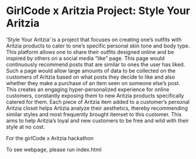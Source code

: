 # GirlCode x Aritzia Project: Style Your Aritzia

‘Style Your Aritzia’ is a project that focuses on creating one’s outfits with Aritzia products to cater to one’s specific personal skin tone and body type. This platform allows one to share their outfits designed online and be inspired by others on a social media “like” page. This page would continuously recommend posts that are similar to ones the user has liked. Such a page would allow large amounts of data to be collected on the customers of Aritzia based on what posts they decide to like and also whether they make a purchase of an item seen on someone else’s post. This creates an engaging hyper-personalized experience for online customers, constantly exposing them to new Aritzia products specifically catered for them. Each piece of Aritzia item added to a customer’s personal Aritzia closet helps Artizia analyze their aesthetics, thereby recommending similar styles and most frequently brought itemset to this customer. This aims to help Aritzia’s loyal and new customers to be free and wild with their style at no cost.

For the girlCode x Aritzia hackathon

To see webpage, please run index.html

